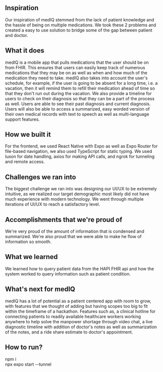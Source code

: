 ## Inspiration
Our  inspiration of medIQ stemmed from the lack of patient knowledge and the hassle of being on multiple medications. We took these 2 problems and created a easy to use solution to bridge some of the gap between patient and doctor. 
## What it does
medIQ is a mobile app that pulls medications that the user should be on from FHIR. This ensures that users can easily keep track of numerous medications that they may be on as well as when and how much of the medication they need to take. medIQ also takes into account the user's schedule, for example, if the user is going to be absent for a long time, i.e. a vacation, then it will remind them to refill their medication ahead of time so that they don't run out during the vacation. We also provide a timeline for users to check on their diagnosis so that they can be a part of the process as well. Users are able to see their past diagnosis and current diagnosis. Users will also be able to access a summarized, easy worded version of their own medical records with text to speech as well as multi-language support features.  
## How we built it
For the frontend, we used React Native with Expo as well as Expo Router for file-based navigation, we also used TypeScript for static typing. We used luxon for date handling, axios for making API calls, and ngrok for tunneling and remote access. 
## Challenges we ran into
The biggest challenge we ran into was designing our UI/UX to be extremely intuitive, as we realized our target demographic most likely did not have much  experience with modern technology. We went through multiple iterations of UI/UX to reach a satisfactory level. 
## Accomplishments that we're proud of
We're very proud of the amount of information that is condensed and summarized. We're also proud that we were able to make he flow of information so smooth. 
## What we learned
We learned how to query patient data from the HAPI FHIR api and how the system worked to query information such as patient condition. 
## What's next for medIQ
medIQ has a lot of potential as a patient centered app with room to grow, with features that we thought of adding but having scopes too big to fit within the timeframe of a hackathon. Features such as, a clinical hotline for connecting patients to readily available healthcare workers working anywhere to help solve the manpower shortage through video chat, a live diagnostic timeline with addition of doctor's notes as well as summarization of the notes, and a ride share estimate to doctor's appointment.

## How to run?
npm i  
npx expo start --tunnel
